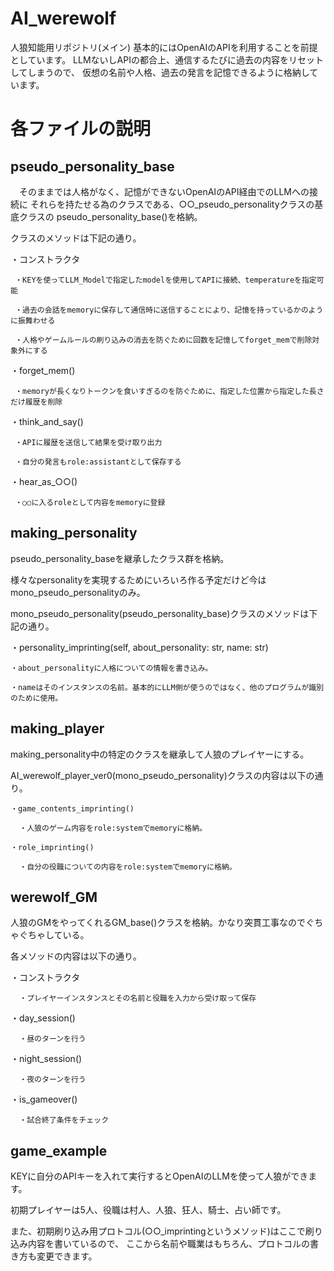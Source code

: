 # AI_werewolf
人狼知能用リポジトリ(メイン)
基本的にはOpenAIのAPIを利用することを前提としています。
LLMないしAPIの都合上、通信するたびに過去の内容をリセットしてしまうので、
仮想の名前や人格、過去の発言を記憶できるように格納しています。

# 各ファイルの説明
  
## pseudo_personality_base
  　そのままでは人格がなく、記憶ができないOpenAIのAPI経由でのLLMへの接続に
   それらを持たせる為のクラスである、○○_pseudo_personalityクラスの基底クラスの
   pseudo_personality_base()を格納。
   
   クラスのメソッドは下記の通り。
   
   ・コンストラクタ
   
     ・KEYを使ってLLM_Modelで指定したmodelを使用してAPIに接続、temperatureを指定可能
     
     ・過去の会話をmemoryに保存して通信時に送信することにより、記憶を持っているかのように振舞わせる
     
     ・人格やゲームルールの刷り込みの消去を防ぐために回数を記憶してforget_memで削除対象外にする
     
   ・forget_mem()
   
     ・memoryが長くなりトークンを食いすぎるのを防ぐために、指定した位置から指定した長さだけ履歴を削除
     
   ・think_and_say()
   
     ・APIに履歴を送信して結果を受け取り出力
     
     ・自分の発言もrole:assistantとして保存する
     
   ・hear_as_○○()
   
     ・○○に入るroleとして内容をmemoryに登録
     
## making_personality
   pseudo_personality_baseを継承したクラス群を格納。
   
   様々なpersonalityを実現するためにいろいろ作る予定だけど今はmono_pseudo_personalityのみ。
   
   mono_pseudo_personality(pseudo_personality_base)クラスのメソッドは下記の通り。
   
   ・personality_imprinting(self, about_personality: str, name: str)
   
    ・about_personalityに人格についての情報を書き込み。
    
    ・nameはそのインスタンスの名前。基本的にLLM側が使うのではなく、他のプログラムが識別のために使用。

## making_player
  making_personality中の特定のクラスを継承して人狼のプレイヤーにする。
   
  AI_werewolf_player_ver0(mono_pseudo_personality)クラスの内容は以下の通り。
  
    ・game_contents_imprinting()
    
      ・人狼のゲーム内容をrole:systemでmemoryに格納。
      
    ・role_imprinting()
    
      ・自分の役職についての内容をrole:systemでmemoryに格納。
      
## werewolf_GM
   人狼のGMをやってくれるGM_base()クラスを格納。かなり突貫工事なのでぐちゃぐちゃしている。
   
   各メソッドの内容は以下の通り。
   
   ・コンストラクタ
   
      ・プレイヤーインスタンスとその名前と役職を入力から受け取って保存
      
   ・day_session()
   
      ・昼のターンを行う
   
   ・night_session()
   
      ・夜のターンを行う
   
   ・is_gameover()
   
      ・試合終了条件をチェック

## game_example
  KEYに自分のAPIキーを入れて実行するとOpenAIのLLMを使って人狼ができます。
   
  初期プレイヤーは5人、役職は村人、人狼、狂人、騎士、占い師です。
  
  また、初期刷り込み用プロトコル(○○_imprintingというメソッド)はここで刷り込み内容を書いているので、
  ここから名前や職業はもちろん、プロトコルの書き方も変更できます。
